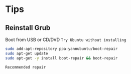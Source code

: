 # Tips

## Reinstall Grub

Boot from USB or CD/DVD
`Try Ubuntu without installing`
```sh
sudo add-apt-repository ppa:yannubuntu/boot-repair
sudo apt-get update
sudo apt-get -y install boot-repair && boot-repair
```

`Recommended repair`

